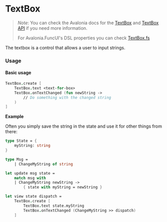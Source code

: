 # TextBox

> _Note_: You can check the Avalonia docs for the [TextBox](https://docs.avaloniaui.net/docs/controls/textbox) and [TextBox API](http://reference.avaloniaui.net/api/Avalonia.Controls/TextBox/) if you need more information.
>
> For Avalonia.FuncUI's DSL properties you can check [TextBox.fs](https://github.com/fsprojects/Avalonia.FuncUI/blob/master/src/Avalonia.FuncUI/DSL/TextBox.fs)

The textbox is a control that allows a user to input strings.

### Usage

#### Basic usage

```fsharp
TextBox.create [
    TextBox.text <text-for-box>
    TextBox.onTextChanged (fun newString ->
        // Do something with the changed string
    )
]
```

**Example**

Often you simply save the string in the state and use it for other things from there:

```fsharp
type State = {
    myString: string
}

type Msg =
    | ChangeMyString of string

let update msg state =
    match msg with
    | ChangeMyString newString ->
        { state with myString = newString }

let view state dispatch =
    TextBox.create [
        TextBox.text state.myString
        TextBox.onTextChanged (ChangeMyString >> dispatch)
    ]
```
